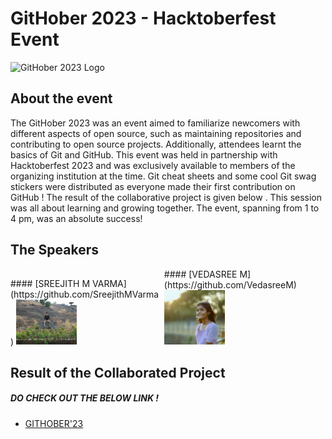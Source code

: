 # GitHober 2023 - Hacktoberfest Event


![GitHober 2023 Logo](https://github.com/VedasreeM/Githober23/blob/main/githober_banner.png)


## About the event


The GitHober 2023 was an event aimed to familiarize newcomers with different aspects of open source, such as maintaining repositories and contributing to open source projects. Additionally, attendees learnt the basics of Git and GitHub.
This event was held in partnership with Hacktoberfest 2023 and was exclusively available to members of the organizing institution at the time.
Git cheat sheets and some cool Git swag stickers were distributed as everyone made their first contribution on GitHub ! The result of the collaborative project is given below .
This session was all about learning and growing together. The event, spanning from 1 to 4 pm, was an absolute success! 


## The Speakers

<div style="display: inline-block; width: 48%;">
#### [SREEJITH M VARMA](https://github.com/SreejithMVarma)
<img src="https://github.com/ASHISH-28-02/Githober2023/blob/main/images/Sreejith%20m%20varma.jpg" alt="Sreejith M Varma" style="width: 40%; height: auto;" />
</div>

<div style="display: inline-block; width: 48%;">
#### [VEDASREE M](https://github.com/VedasreeM)
<img src="https://github.com/ASHISH-28-02/Githober2023/blob/main/images/Vedasree%20M.jpg" style="width: 40%; height: auto;" />
</div>

## Result of the Collaborated Project

##### DO CHECK OUT THE BELOW LINK !


- [GITHOBER'23](https://cse-cloud.github.io/githober2023/)

